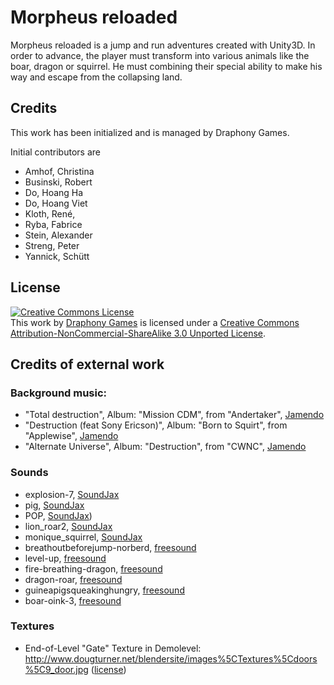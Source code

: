 Morpheus reloaded
=================
Morpheus reloaded is a jump and run adventures created with Unity3D.
In order to advance, the player must transform into various animals like the boar, dragon or squirrel.
He must combining their special ability to make his way and escape from the collapsing land.

## Credits
This work has been initialized and is managed by Draphony Games.

Initial contributors are

* Amhof, Christina
* Businski, Robert
* Do, Hoang Ha
* Do, Hoang Viet
* Kloth, René,
* Ryba, Fabrice
* Stein, Alexander
* Streng, Peter
* Yannick, Schütt

## License
<a rel="license" href="http://creativecommons.org/licenses/by-nc-sa/3.0/deed.en_US"><img alt="Creative Commons License" style="border-width:0" src="http://i.creativecommons.org/l/by-nc-sa/3.0/88x31.png" /></a><br />This work by <a xmlns:cc="http://creativecommons.org/ns#" href="http://www.draphony.de" property="cc:attributionName" rel="cc:attributionURL">Draphony Games</a> is licensed under a <a rel="license" href="http://creativecommons.org/licenses/by-nc-sa/3.0/deed.en_US">Creative Commons Attribution-NonCommercial-ShareAlike 3.0 Unported License</a>.

## Credits of external work

### Background music:
* "Total destruction",                  Album: "Mission CDM",    from "Andertaker", [Jamendo](http://www.jamendo.com/de/track/769350/total-destruction)
* "Destruction (feat Sony Ericson)",    Album: "Born to Squirt", from "Applewise", [Jamendo](http://www.jamendo.com/de/track/784434/destruction-feat-sony-ericson)
* "Alternate Universe",                 Album: "Destruction",    from "CWNC", [Jamendo](http://www.jamendo.com/de/track/678975/alternate-universe)


### Sounds
* explosion-7,                   [SoundJax](http://soundjax.com/explosion_sounds-1.html)
* pig,                           [SoundJax](http://soundjax.com/pig-3.html)
* POP,                           [SoundJax](http://soundjax.com/pop_sounds-1.html))
* lion_roar2,                    [SoundJax](http://soundjax.com/roar_sounds-1.html)
* monique_squirrel,              [SoundJax](http://soundjax.com/squirrel_sounds-1.html)
* breathoutbeforejump-norberd,	 [freesound](http://www.freesound.org/people/alex_audio/sounds/188582/)
* level-up,                      [freesound](http://www.freesound.org/people/Cabeeno%20Rossley/sounds/126422/)
* fire-breathing-dragon,         [freesound](http://www.freesound.org/people/CGEffex/sounds/94102/)
* dragon-roar,                   [freesound](http://www.freesound.org/people/JoelAudio/sounds/85568/)
* guineapigsqueakinghungry,      [freesound](http://www.freesound.org/people/PaulNewton/sounds/56374/)
* boar-oink-3,                   [freesound](http://www.freesound.org/people/Robinhood76/sounds/76796/)


### Textures
* End-of-Level "Gate" Texture in Demolevel: http://www.dougturner.net/blendersite/images%5CTextures%5Cdoors%5C9_door.jpg ([license](http://www.dougturner.net/blendersite/Terms.html))
